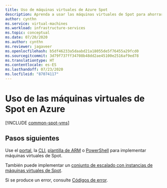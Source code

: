 ```yaml
---
title: Uso de máquinas virtuales de Azure Spot
description: Aprenda a usar las máquinas virtuales de Spot para ahorrar costos.
author: cynthn
ms.service: virtual-machines
ms.workload: infrastructure-services
ms.topic: conceptual
ms.date: 07/20/2020
ms.author: cynthn
ms.reviewer: jagaveer
ms.openlocfilehash: b5df46233a5daabd21a18055de5f76455a29fcd0
ms.sourcegitcommit: 3d79f737ff34708b48dd2ae45100e2516af9ed78
ms.translationtype: HT
ms.contentlocale: es-ES
ms.lasthandoff: 07/23/2020
ms.locfileid: "87074117"
---
```

# <a name="use-spot-vms-in-azure"></a>Uso de las máquinas virtuales de Spot en Azure

[!INCLUDE [common-spot-vms](../../../includes/virtual-machines-common-spot-vms.md)]  


## <a name="next-steps"></a>Pasos siguientes
Use el [portal](spot-portal.md), la [CLI](../linux/spot-cli.md), [plantilla de ARM](../linux/spot-template.md) o [PowerShell](spot-powershell.md) para implementar máquinas virtuales de Spot.

También puede implementar un [conjunto de escalado con instancias de máquinas virtuales de Spot](../../virtual-machine-scale-sets/use-spot.md).

Si se produce un error, consulte [Códigos de error](../error-codes-spot.md?toc=%2fazure%2fvirtual-machines%2flinux%2ftoc.json).
